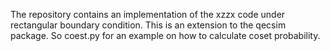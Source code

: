 The repository contains an implementation of the xzzx code under rectangular boundary condition. This is an extension to the qecsim package. So coest.py for an example on how to calculate coset probability.
